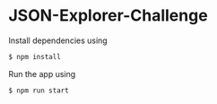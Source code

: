 # JSON-Explorer-Challenge

Install dependencies using

```bash
$ npm install
```

Run the app using

```bash
$ npm run start
```
